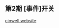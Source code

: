 ## 第2期 [事件]开关

[cinwell website](https://ugcws.video.gtimg.com/uwMRJfz-r5jAYaQXGdGnC2_ppdhgmrDlPaRvaV7F2Ic/d0720jgd14j.mp4?sdtfrom=v1010&guid=94d1f6781a1a79a6962d6ab3ecad7c1c&vkey=3ECC88212B48158004E397F5CF1ACC8C182EA66790A99DD511723D2A0F34D200CD684BE036FE304B61EDB32514F55C6CCABF608942BEAB6AE4DFA4200A3D4B8C4829529B1019FCDAADBC1FC5F0D7C6DF62760BFBF1D4FE04ABB7867FD334DE47EA9D00BB37EACF39DB878A13CE1D19E3023A4C78E1EF73F0 ':include :type=video width="100%" height="100%"')

